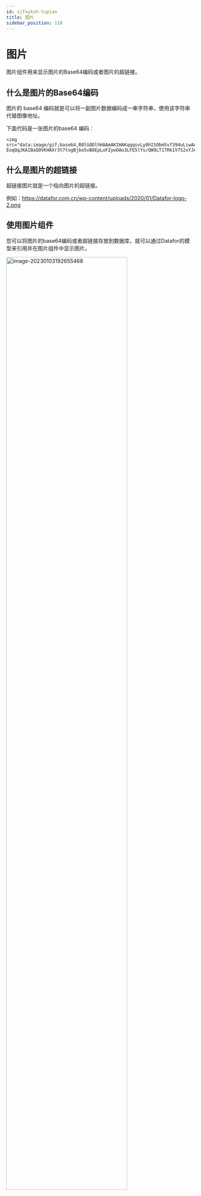 ```yaml
---
id: sjfxyksh-tupian
title: 图片
sidebar_position: 110
---
```

# 图片

图片组件用来显示图片的Base64编码或者图片的超链接。

## 什么是图片的Base64编码

图片的 base64 编码就是可以将一副图片数据编码成一串字符串，使用该字符串代替图像地址。

下面代码是一张图片的base64 编码：

```
<img src="data:image/gif;base64,R0lGODlhHAAmAKIHAKqqqsvLy0hISObm5vf394uLiwAAAP///yH5B…EoqQqJKAIBaQOVKHAXr3t7txgBjboSvB8EpLoFZywOAo3LFE5lYs/QW9LT1TRk1V7S2xYJADs=">
```

## 什么是图片的超链接

超链接图片就是一个指向图片的超链接。

例如：https://datafor.com.cn/wp-content/uploads/2020/01/Datafor-logo-2.png

## 使用图片组件

您可以将图片的base64编码或者超链接存放到数据库，就可以通过Datafor的模型来引用并在图片组件中显示图片。

<div align="left"><img src="../../../static/img/datafor/visualizer/image-20230103192655468.png" alt="image-20230103192655468" width="80%" /></div>
